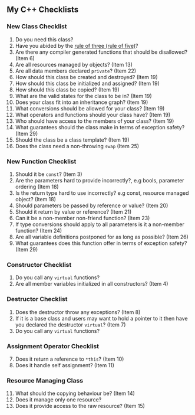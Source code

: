 My C++ Checklists
-----------------

### New Class Checklist ###
 1. Do you need this class?
 2. Have you abided by the [rule of three (rule of five)][1]?
 3. Are there any compiler generated functions that should be disallowed? (Item 6)
 4. Are all resources managed by objects? (Item 13)
 5. Are all data members declared `private`? (Item 22)
 6. How should this class be created and destroyed? (Item 19)
 7. How should this class be initialized and assigned? (Item 19)
 8. How should this class be copied? (Item 19)
 9. What are the valid states for the class to be in? (Item 19)
 10. Does your class fit into an inheritance graph? (Item 19)
 11. What conversions should be allowed for your class? (Item 19)
 12. What operators and functions should your class have? (Item 19)
 13. Who should have access to the members of your class? (Item 19)
 14. What guarantees should the class make in terms of exception safety? (Item 29)
 15. Should the class be a class template? (Item 19)
 16. Does the class need a non-throwing `swap` (Item 25)

### New Function Checklist ###
 1. Should it be `const`? (Item 3)
 2. Are the parameters hard to provide incorrectly?, e.g bools, parameter ordering (Item 18) 
 3. Is the return type hard to use incorrectly? e.g const, resource managed object? (Item 18)
 4. Should parameters be passed by reference or value? (Item 20)
 5. Should it return by value or reference? (Item 21)
 6. Can it be a non-member non-friend function? (Item 23)
 7. If type conversions should apply to all parameters is it a non-member function? (Item 24)
 8. Are all variable definitions postponed for as long as possible? (Item 26)
 9. What guarantees does this function offer in terms of exception safety? (Item 29)
 
### Constructor Checklist ###
1. Do you call any `virtual` functions?
2. Are all member variables initialized in all constructors? (Item 4)

### Destructor Checklist ###
 1. Does the destructor throw any exceptions? (Item 8)
 2. If it is a base class and users may want to hold a pointer to it
    then have you declared the destructor `virtual`? (Item 7)
 3. Do you call any `virtual` functions?

### Assignment Operator Checklist ###
 7. Does it return a reference to `*this`? (Item 10)
 8. Does it handle self assignment? (Item 11)

### Resource Managing Class ###
 11. What should the copying behaviour be? (Item 14)
 12. Does it manage only one resource?
 13. Does it provide access to the raw resource? (Item 15)

  [1]: http://en.wikipedia.org/wiki/Rule_of_three_%28C++_programming%29

